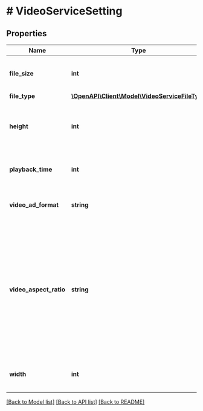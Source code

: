 # # VideoServiceSetting

## Properties

Name | Type | Description | Notes
------------ | ------------- | ------------- | -------------
**file_size** | **int** | &lt;div lang&#x3D;\&quot;ja\&quot;&gt;動画のファイルサイズです。&lt;/div&gt; &lt;div lang&#x3D;\&quot;en\&quot;&gt;File size of the video.&lt;/div&gt; | [optional]
**file_type** | [**\OpenAPI\Client\Model\VideoServiceFileType**](VideoServiceFileType.md) |  | [optional]
**height** | **int** | &lt;div lang&#x3D;\&quot;ja\&quot;&gt;動画の高さ（縦の長さ）です。&lt;/div&gt; &lt;div lang&#x3D;\&quot;en\&quot;&gt;Height (vertical length) of the video.&lt;/div&gt; | [optional]
**playback_time** | **int** | &lt;div lang&#x3D;\&quot;ja\&quot;&gt;動画再生時間（秒）です。&lt;/div&gt; &lt;div lang&#x3D;\&quot;en\&quot;&gt;Play time (sec) of the video.&lt;/div&gt; | [optional]
**video_ad_format** | **string** | &lt;div lang&#x3D;\&quot;ja\&quot;&gt;動画広告の種類です。&lt;/div&gt; &lt;div lang&#x3D;\&quot;en\&quot;&gt;Ad format type of the video ad.&lt;/div&gt; | [optional]
**video_aspect_ratio** | **string** | &lt;div lang&#x3D;\&quot;ja\&quot;&gt; 動画アスペクト比の種類です。&lt;br&gt; ※指定可能な値は、DictionaryServiceのgetMediaAdFormatで取得されるDictionaryServiceMediaAdFormatのaspectRatioフィールドをご確認ください。 &lt;/div&gt; &lt;div lang&#x3D;\&quot;en\&quot;&gt; Type of aspect ratio.&lt;br&gt; * Available values can be referred to aspectRatio field of DictionaryServiceMediaAdFormat object obtained by getMediaAdFormat operation of DictionaryService. &lt;/div&gt; | [optional]
**width** | **int** | &lt;div lang&#x3D;\&quot;ja\&quot;&gt;動画の横幅です。&lt;/div&gt; &lt;div lang&#x3D;\&quot;en\&quot;&gt;Width of the video.&lt;/div&gt; | [optional]

[[Back to Model list]](../../README.md#models) [[Back to API list]](../../README.md#endpoints) [[Back to README]](../../README.md)
